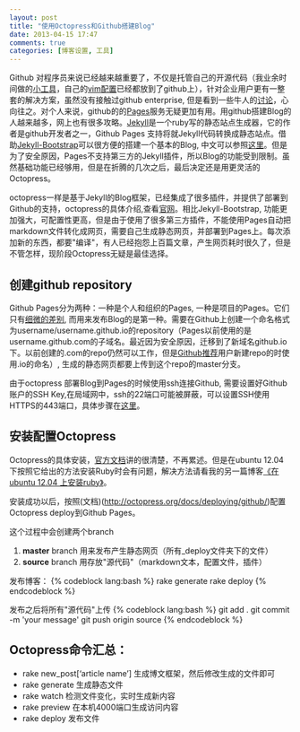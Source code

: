 ```yaml
---
layout: post
title: "使用Octopress和Github搭建Blog"
date: 2013-04-15 17:47
comments: true
categories: [博客设置, 工具]
---
```


Github 对程序员来说已经越来越重要了，不仅是托管自己的开源代码（我业余时间做的[小工具](https://github.com/yunfeizu/svnhistory)，自己的[vim配置](https://github.com/yunfeizu/dotfiles)已经都放到了github上），针对企业用户更有一整套的解决方案，虽然没有接触过github enterprise, 但是看到一些牛人的[讨论](http://www.infoq.com/cn/news/2013/02/weibo-on-git)，心向往之。对个人来说，github的的[Pages](http://pages.github.com/)服务无疑更加有用。用github搭建Blog的人越来越多，网上也有很多攻略。[Jekyll](http://jekyllrb.com/)是一个ruby写的静态站点生成器，它的作者是github开发者之一，Github Pages 支持将就Jekyll代码转换成静态站点。借助[Jekyll-Bootstrap](http://jekyllbootstrap.com/)可以很方便的搭建一个基本的Blog, 中文可以参照[这里](http://zyzhang.github.io/blog/2012/08/29/blogging-like-a-geek/)。但是为了安全原因，Pages不支持第三方的Jekyll插件，所以Blog的功能受到限制。虽然基础功能已经够用，但是在折腾的几次之后，最后决定还是用更灵活的Octopress。
<!-- more -->

octopress一样是基于Jekyll的Blog框架，已经集成了很多插件，并提供了部署到Github的支持，octopress的具体介绍,查看[官网](http://octopress.org/)。相比Jekyll-Bootstrap, 功能更加强大，可配置性更高，但是由于使用了很多第三方插件，不能使用Pages自动把markdown文件转化成网页，需要自己生成静态网页，并部署到Pages上。每次添加新的东西，都要"编译"，有人已经抱怨上百篇文章，产生网页耗时很久了，但是不管怎样，现阶段Octopress无疑是最佳选择。

## 创建github repository
Github Pages分为两种：一种是个人和组织的Pages, 一种是项目的Pages。它们只有[细微的差别](https://help.github.com/articles/user-organization-and-project-pages), 而用来发布Blog的是第一种。需要在Github上创建一个命名格式为username/username.github.io的repository（Pages以前使用的是username.github.com的子域名。最近因为安全原因，迁移到了新域名github.io下。以前创建的.com的repo仍然可以工作，但是[Github推荐](https://help.github.com/articles/should-i-rename-username-github-com-repositories-to-username-github-io)用户新建repo的时使用.io的命名）, 生成的静态网页都要上传到这个repo的master分支。

由于octopress 部署Blog到Pages的时候使用ssh连接Github, 需要设置好Github账户的SSH Key,在局域网中，ssh的22端口可能被屏蔽，可以设置SSH使用HTTPS的443端口，具体步骤在[这里](/blog/2013/04/10/setup-github-ssh-key/)。

## 安装配置Octopress
Octopress的具体安装，[官方文档](http://octopress.org/docs/setup/)讲的很清楚，不再累述。但是在ubuntu 12.04下按照它给出的方法安装Ruby时会有问题，解决方法请看我的另一篇博客[《在ubuntu 12.04 上安装ruby》](/blog/2013/04/01/install-ruby-on-ubuntu/)。

安装成功以后，按照(文档)(http://octopress.org/docs/deploying/github/)配置Octopress deploy到Github Pages。

这个过程中会创建两个branch

1. **master** branch 用来发布产生静态网页（所有_deploy文件夹下的文件）
2. **source** branch 用存放"源代码"（markdown文本，配置文件，插件）

发布博客：
{% codeblock lang:bash %}
rake generate
rake deploy
{% endcodeblock %}

发布之后将所有"源代码"上传
{% codeblock lang:bash %}
git add .
git commit -m 'your message'
git push origin source
{% endcodeblock %}

## Octopress命令汇总：

* rake new_post[‘article name’] 生成博文框架，然后修改生成的文件即可
* rake generate 生成静态文件
* rake watch 检测文件变化，实时生成新内容
* rake preview 在本机4000端口生成访问内容
* rake deploy 发布文件
